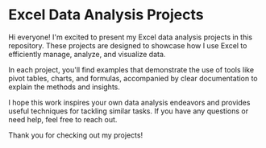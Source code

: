 # Excel Data Analysis Projects
Hi everyone! I'm excited to present my Excel data analysis projects in this repository. These projects are designed to showcase how I use Excel to efficiently manage, analyze, and visualize data.

In each project, you'll find examples that demonstrate the use of tools like pivot tables, charts, and formulas, accompanied by clear documentation to explain the methods and insights.

I hope this work inspires your own data analysis endeavors and provides useful techniques for tackling similar tasks. If you have any questions or need help, feel free to reach out.

Thank you for checking out my projects!
